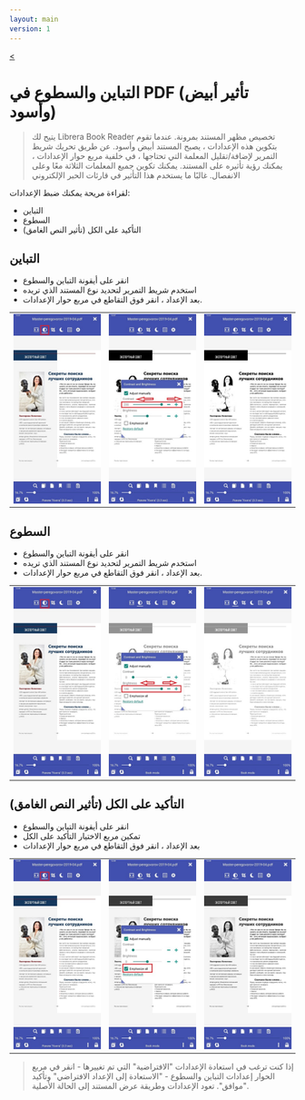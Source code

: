 ```yaml
---
layout: main
version: 1
---
```

[<](/wiki/faq/ar)

# التباين والسطوع في PDF (تأثير أبيض وأسود)

> يتيح لك Librera Book Reader تخصيص مظهر المستند بمرونة.
عندما تقوم بتكوين هذه الإعدادات ، يصبح المستند أبيض وأسود.
عن طريق تحريك شريط التمرير لإضافة/تقليل المعلمة التي تحتاجها ،
في خلفية مربع حوار الإعدادات ، يمكنك رؤية تأثيره على المستند.
يمكنك تكوين جميع المعلمات الثلاثة معًا وعلى الانفصال. غالبًا ما يستخدم هذا التأثير في قارئات الحبر الإلكتروني


لقراءة مريحة يمكنك ضبط الإعدادات:
* التباين
* السطوع
* التأكيد على الكل (تأثير النص الغامق)

## التباين
* انقر على أيقونة التباين والسطوع
* استخدم شريط التمرير لتحديد نوع المستند الذي تريده
* بعد الإعداد ، انقر فوق التقاطع في مربع حوار الإعدادات.

||||
|-|-|-|
|![](10.jpg)|![](11.jpg)|![](12.jpg)|

## السطوع
* انقر على أيقونة التباين والسطوع
* استخدم شريط التمرير لتحديد نوع المستند الذي تريده
* بعد الإعداد ، انقر فوق التقاطع في مربع حوار الإعدادات.

||||
|-|-|-|
|![](20.jpg)|![](21.jpg)|![](222.jpg)|


## التأكيد على الكل (تأثير النص الغامق)
* انقر على أيقونة التباين والسطوع
* تمكين مربع الاختيار التأكيد على الكل
* بعد الإعداد ، انقر فوق التقاطع في مربع حوار الإعدادات

||||
|-|-|-|
|![](30.jpg)|![](31.jpg)|![](32.jpg)|

> إذا كنت ترغب في استعادة الإعدادات &quot;الافتراضية&quot; التي تم تغييرها - انقر في مربع الحوار إعدادات التباين والسطوع - &quot;الاستعادة إلى الإعداد الافتراضي&quot; وتأكيد &quot;موافق&quot;. تعود الإعدادات وطريقة عرض المستند إلى الحالة الأصلية.
